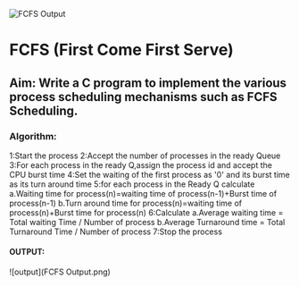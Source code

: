 ![FCFS Output](https://user-images.githubusercontent.com/85677117/121514987-46214000-ca0a-11eb-82dd-9313708d8baa.png)
# FCFS (First Come First Serve)
## Aim: Write a C program to implement the various process scheduling mechanisms such as FCFS Scheduling.
### Algorithm:
1:Start the process
2:Accept the number of processes in the ready Queue
3:For each process in the ready Q,assign the process id and accept the CPU burst time
4:Set the waiting of the first process as '0' and its burst time as its turn around time
5:for each process in the Ready Q calculate
  a.Waiting time for process(n)=waiting time of process(n-1)+Burst time of process(n-1)
  b.Turn around time for process(n)=waiting time of process(n)+Burst time for process(n)
6:Calculate
  a.Average waiting time = Total waiting Time / Number of process
  b.Average Turnaround time = Total Turnaround Time / Number of process
7:Stop the process
#### OUTPUT:
![output](FCFS Output.png)

